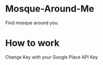 # Mosque-Around-Me
Find mosque around you.

# How to work
Change Key with your Google Place API Key
